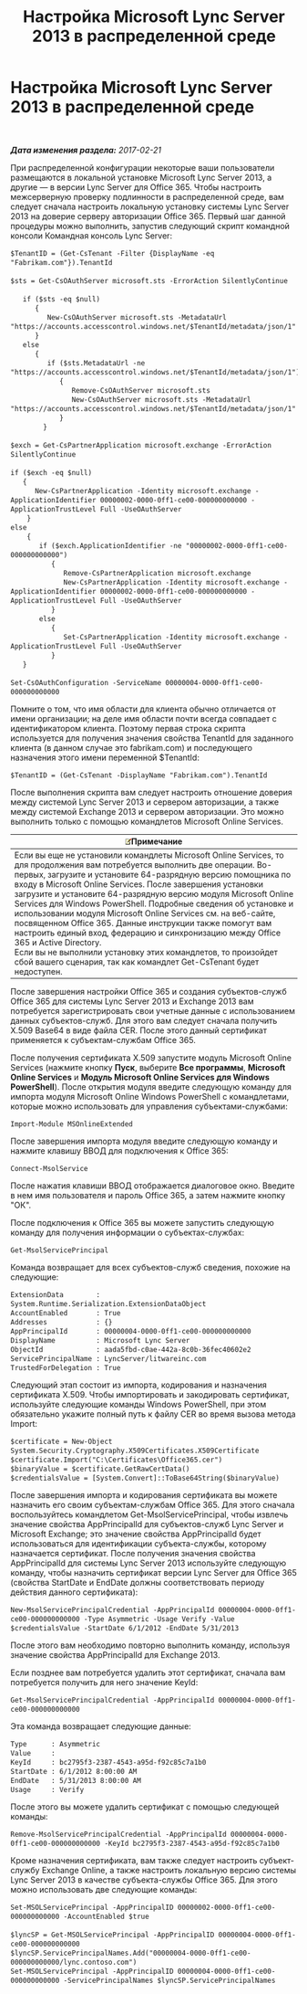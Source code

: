 ﻿---
title: Настройка Microsoft Lync Server 2013 в распределенной среде
TOCTitle: Настройка Microsoft Lync Server 2013 в распределенной среде
ms:assetid: 700639ec-5264-4449-a8a6-d7386fad8719
ms:mtpsurl: https://technet.microsoft.com/ru-ru/library/JJ204990(v=OCS.15)
ms:contentKeyID: 49310129
ms.date: 02/21/2017
mtps_version: v=OCS.15
ms.translationtype: HT
---

# Настройка Microsoft Lync Server 2013 в распределенной среде

 

_**Дата изменения раздела:** 2017-02-21_

При распределенной конфигурации некоторые ваши пользователи размещаются в локальной установке Microsoft Lync Server 2013, а другие — в версии Lync Server для Office 365. Чтобы настроить межсерверную проверку подлинности в распределенной среде, вам следует сначала настроить локальную установку системы Lync Server 2013 на доверие серверу авторизации Office 365. Первый шаг данной процедуры можно выполнить, запустив следующий скрипт командной консоли Командная консоль Lync Server:

    $TenantID = (Get-CsTenant -Filter {DisplayName -eq "Fabrikam.com"}).TenantId
    
    $sts = Get-CsOAuthServer microsoft.sts -ErrorAction SilentlyContinue
            
       if ($sts -eq $null)
          {
             New-CsOAuthServer microsoft.sts -MetadataUrl "https://accounts.accesscontrol.windows.net/$TenantId/metadata/json/1"
          }
       else
          {
             if ($sts.MetadataUrl -ne  "https://accounts.accesscontrol.windows.net/$TenantId/metadata/json/1")
                {
                   Remove-CsOAuthServer microsoft.sts
                   New-CsOAuthServer microsoft.sts -MetadataUrl "https://accounts.accesscontrol.windows.net/$TenantId/metadata/json/1"
                }
            }
    
    $exch = Get-CsPartnerApplication microsoft.exchange -ErrorAction SilentlyContinue
            
    if ($exch -eq $null)
       {
          New-CsPartnerApplication -Identity microsoft.exchange -ApplicationIdentifier 00000002-0000-0ff1-ce00-000000000000 -ApplicationTrustLevel Full -UseOAuthServer
        }
    else
        {
           if ($exch.ApplicationIdentifier -ne "00000002-0000-0ff1-ce00-000000000000")
              {
                 Remove-CsPartnerApplication microsoft.exchange
                 New-CsPartnerApplication -Identity microsoft.exchange -ApplicationIdentifier 00000002-0000-0ff1-ce00-000000000000 -ApplicationTrustLevel Full -UseOAuthServer 
              }
           else
              {
                 Set-CsPartnerApplication -Identity microsoft.exchange -ApplicationTrustLevel Full -UseOAuthServer
              }
       }
    
    Set-CsOAuthConfiguration -ServiceName 00000004-0000-0ff1-ce00-000000000000

Помните о том, что имя области для клиента обычно отличается от имени организации; на деле имя области почти всегда совпадает с идентификатором клиента. Поэтому первая строка скрипта используется для получения значения свойства TenantId для заданного клиента (в данном случае это fabrikam.com) и последующего назначения этого имени переменной $TenantId:

    $TenantID = (Get-CsTenant -DisplayName "Fabrikam.com").TenantId

После выполнения скрипта вам следует настроить отношение доверия между системой Lync Server 2013 и сервером авторизации, а также между системой Exchange 2013 и сервером авторизации. Это можно выполнить только с помощью командлетов Microsoft Online Services.

<table>
<thead>
<tr class="header">
<th><img src="images/Gg398412.note(OCS.15).gif" title="note" alt="note" />Примечание</th>
</tr>
</thead>
<tbody>
<tr class="odd">
<td>Если вы еще не установили командлеты Microsoft Online Services, то для продолжения вам потребуется выполнить две операции. Во-первых, загрузите и установите 64-разрядную версию помощника по входу в Microsoft Online Services. После завершения установки загрузите и установите 64-разрядную версию модуля Microsoft Online Services для Windows PowerShell. Подробные сведения об установке и использовании модуля Microsoft Online Services см. на веб-сайте, посвященном Office 365. Данные инструкции также помогут вам настроить единый вход, федерацию и синхронизацию между Office 365 и Active Directory.<br />
Если вы не выполнили установку этих командлетов, то произойдет сбой вашего сценария, так как командлет Get-CsTenant будет недоступен.</td>
</tr>
</tbody>
</table>


После завершения настройки Office 365 и создания субъектов-служб Office 365 для системы Lync Server 2013 и Exchange 2013 вам потребуется зарегистрировать свои учетные данные с использованием данных субъектов-служб. Для этого вам следует сначала получить X.509 Base64 в виде файла CER. После этого данный сертификат применяется к субъектам-службам Office 365.

После получения сертификата X.509 запустите модуль Microsoft Online Services (нажмите кнопку **Пуск**, выберите **Все программы**, **Microsoft Online Services** и **Модуль Microsoft Online Services для Windows PowerShell**). После открытия модуля введите следующую команду для импорта модуля Microsoft Online Windows PowerShell с командлетами, которые можно использовать для управления субъектами-службами:

    Import-Module MSOnlineExtended

После завершения импорта модуля введите следующую команду и нажмите клавишу ВВОД для подключения к Office 365:

    Connect-MsolService

После нажатия клавиши ВВОД отображается диалоговое окно. Введите в нем имя пользователя и пароль Office 365, а затем нажмите кнопку "ОК".

После подключения к Office 365 вы можете запустить следующую команду для получения информации о субъектах-службах:

    Get-MsolServicePrincipal

Команда возвращает для всех субъектов-служб сведения, похожие на следующие:

    ExtensionData        : System.Runtime.Serialization.ExtensionDataObject
    AccountEnabled       : True
    Addresses            : {}
    AppPrincipalId       : 00000004-0000-0ff1-ce00-000000000000
    DisplayName          : Microsoft Lync Server
    ObjectId             : aada5fbd-c0ae-442a-8c0b-36fec40602e2
    ServicePrincipalName : LyncServer/litwareinc.com
    TrustedForDelegation : True

Следующий этап состоит из импорта, кодирования и назначения сертификата X.509. Чтобы импортировать и закодировать сертификат, используйте следующие команды Windows PowerShell, при этом обязательно укажите полный путь к файлу CER во время вызова метода Import:

    $certificate = New-Object System.Security.Cryptography.X509Certificates.X509Certificate
    $certificate.Import("C:\Certificates\Office365.cer")
    $binaryValue = $certificate.GetRawCertData()
    $credentialsValue = [System.Convert]::ToBase64String($binaryValue)

После завершения импорта и кодирования сертификата вы можете назначить его своим субъектам-службам Office 365. Для этого сначала воспользуйтесь командлетом Get-MsolServicePrincipal, чтобы извлечь значение свойства AppPrincipalId для субъектов-служб Lync Server и Microsoft Exchange; это значение свойства AppPrincipalId будет использоваться для идентификации субъекта-службы, которому назначается сертификат. После получения значения свойства AppPrincipalId для системы Lync Server 2013 используйте следующую команду, чтобы назначить сертификат версии Lync Server для Office 365 (свойства StartDate и EndDate должны соответствовать периоду действия данного сертификата):

    New-MsolServicePrincipalCredential -AppPrincipalId 00000004-0000-0ff1-ce00-000000000000 -Type Asymmetric -Usage Verify -Value $credentialsValue -StartDate 6/1/2012 -EndDate 5/31/2013

После этого вам необходимо повторно выполнить команду, используя значение свойства AppPrincipalId для Exchange 2013.

Если позднее вам потребуется удалить этот сертификат, сначала вам потребуется получить для него значение KeyId:

    Get-MsolServicePrincipalCredential -AppPrincipalId 00000004-0000-0ff1-ce00-000000000000

Эта команда возвращает следующие данные:

    Type      : Asymmetric
    Value     : 
    KeyId     : bc2795f3-2387-4543-a95d-f92c85c7a1b0
    StartDate : 6/1/2012 8:00:00 AM
    EndDate   : 5/31/2013 8:00:00 AM
    Usage     : Verify

После этого вы можете удалить сертификат с помощью следующей команды:

    Remove-MsolServicePrincipalCredential -AppPrincipalId 00000004-0000-0ff1-ce00-000000000000 -KeyId bc2795f3-2387-4543-a95d-f92c85c7a1b0

Кроме назначения сертификата, вам также следует настроить субъект-службу Exchange Online, а также настроить локальную версию системы Lync Server 2013 в качестве субъекта-службы Office 365. Для этого можно использовать две следующие команды:

    Set-MSOLServicePrincipal -AppPrincipalID 00000002-0000-0ff1-ce00-000000000000 -AccountEnabled $true
    
    $lyncSP = Get-MSOLServicePrincipal -AppPrincipalID 00000004-0000-0ff1-ce00-000000000000
    $lyncSP.ServicePrincipalNames.Add("00000004-0000-0ff1-ce00-000000000000/lync.contoso.com")
    Set-MSOLServicePrincipal -AppPrincipalID 00000004-0000-0ff1-ce00-000000000000 -ServicePrincipalNames $lyncSP.ServicePrincipalNames

